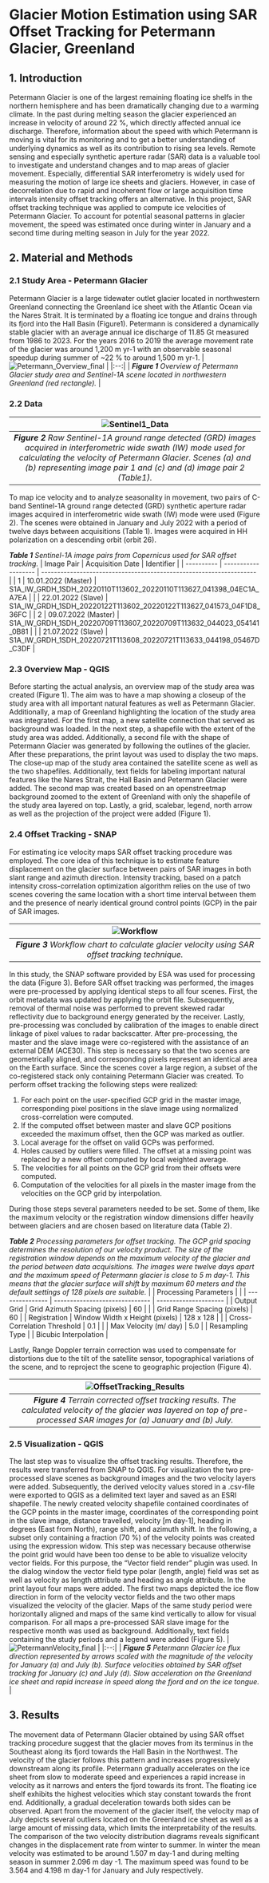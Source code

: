 # Glacier Motion Estimation using SAR Offset Tracking for Petermann Glacier, Greenland

## 1. Introduction
Petermann Glacier is one of the largest remaining floating ice shelfs in the northern hemisphere and has been dramatically changing due to a warming climate. In the past during melting season the glacier experienced an increase in velocity of around 22 %, which directly affected annual ice discharge. Therefore, information about the speed with which Petermann is moving is vital for its monitoring and to get a better understanding of underlying dynamics as well as its contribution to rising sea levels. Remote sensing and especially synthetic aperture radar (SAR) data is a valuable tool to investigate and understand changes and to map areas of glacier movement. Especially, differential SAR interferometry is widely used for measuring the motion of large ice sheets and glaciers. However, in case of decorrelation due to rapid and incoherent flow or large acquisition time intervals intensity offset tracking offers an alternative. In this project, SAR offset tracking technique was applied to compute ice velocities of Petermann Glacier. To account for potential seasonal patterns in glacier movement, the speed was estimated once during winter in January and a second time during melting season in July for the year 2022.

## 2. Material and Methods
### 2.1 Study Area - Petermann Glacier
Petermann Glacier is a large tidewater outlet glacier located in northwestern Greenland connecting the Greenland ice sheet with the Atlantic Ocean via the Nares Strait. It is terminated by a floating ice tongue and drains through its fjord into the Hall Basin (Figure1). Petermann is considered a dynamically stable glacier with an average annual ice discharge of 11.85 Gt measured from 1986 to 2023. For the years 2016 to 2019 the average movement rate of the glacier was around 1,200 m yr-1 with an observable seasonal speedup during summer of ~22 % to around 1,500 m yr-1.
| ![Petermann_Overview_final](https://user-images.githubusercontent.com/116877154/231275942-9294f308-7e52-4c4d-a122-0f2fd2888fd3.png) |
|:--:|
| ***Figure 1** Overview of Petermann Glacier study area and Sentinel-1A scene located in northwestern Greenland (red rectangle).* |

### 2.2 Data
| ![Sentinel1_Data](https://user-images.githubusercontent.com/116877154/231278238-a1871201-bc85-4527-8ac2-f1feda79be1e.png) |
|:--:|
| ***Figure 2** Raw Sentinel-1A ground range detected (GRD) images acquired in interferometric wide swath (IW) mode used for calculating the velocity of Petermann Glacier. Scenes (a) and (b) representing image pair 1 and (c) and (d) image pair 2 (Table1).* |

To map ice velocity and to analyze seasonality in movement, two pairs of C-band Sentinel-1A ground range detected (GRD) synthetic aperture radar images acquired in interferometric wide swath (IW) mode were used (Figure 2). The scenes were obtained in January and July 2022 with a period of twelve days between acquisitions (Table 1). Images were acquired in HH polarization on a descending orbit (orbit 26).

 ***Table 1** Sentinel-1A image pairs from Copernicus used for SAR offset tracking.* 
| Image Pair | Acquisition Date    | Identifier                                                          |
| ---------- | ------------------- | ------------------------------------------------------------------- |
| 1          | 10.01.2022 (Master) | S1A_IW_GRDH_1SDH_20220110T113602_20220110T113627_041398_04EC1A_A7EA |
|            | 22.01.2022 (Slave)  | S1A_IW_GRDH_1SDH_20220122T113602_20220122T113627_041573_04F1D8_36FC |
| 2          | 09.07.2022 (Master) | S1A_IW_GRDH_1SDH_20220709T113607_20220709T113632_044023_054141_0B81 |
|            | 21.07.2022 (Slave)  | S1A_IW_GRDH_1SDH_20220721T113608_20220721T113633_044198_05467D_C3DF |

### 2.3 Overview Map - QGIS
Before starting the actual analysis, an overview map of the study area was created (Figure 1). The aim was to have a map showing a closeup of the study area with all important natural features as well as Petermann Glacier. Additionally, a map of Greenland highlighting the location of the study area was integrated. For the first map, a new satellite connection that served as background was loaded. In the next step, a shapefile with the extent of the study area was added. Additionally, a second file with the shape of Petermann Glacier was generated by following the outlines of the glacier. After these preparations, the print layout was used to display the two maps. The close-up map of the study area contained the satellite scene as well as the two shapefiles. Additionally, text fields for labeling important natural features like the Nares Strait, the Hall Basin and Petermann Glacier were added. The second map was created based on an openstreetmap background zoomed to the extent of Greenland with only the shapefile of the study area layered on top. Lastly, a grid, scalebar, legend, north arrow as well as the projection of the project were added (Figure 1). 

### 2.4 Offset Tracking - SNAP
For estimating ice velocity maps SAR offset tracking procedure was employed. The core idea of this technique is to estimate feature displacement on the glacier surface between pairs of SAR images in both slant range and azimuth direction. Intensity tracking, based on a patch intensity cross-correlation optimization algorithm relies on the use of two scenes covering the same location with a short time interval between them and the presence of nearly identical ground control points (GCP) in the pair of SAR images.

| ![Workflow](https://user-images.githubusercontent.com/116877154/231286473-e488dcad-2d15-4256-9b6a-64a4c4c6725e.png) |
|:--:|
| ***Figure 3** Workflow chart to calculate glacier velocity using SAR offset tracking technique.* |

In this study, the SNAP software provided by ESA was used for processing the data (Figure 3). Before SAR offset tracking was performed, the images were pre-processed by applying identical steps to all four scenes. First, the orbit metadata was updated by applying the orbit file. Subsequently, removal of thermal noise was performed to prevent skewed radar reflectivity due to background energy generated by the receiver. Lastly, pre-processing was concluded by calibration of the images to enable direct linkage of pixel values to radar backscatter. 
After pre-processing, the master and the slave image were co-registered with the assistance of an external DEM (ACE30). This step is necessary so that the two scenes are geometrically aligned, and corresponding pixels represent an identical area on the Earth surface. Since the scenes cover a large region, a subset of the co-registered stack only containing Petermann Glacier was created. To perform offset tracking the following steps were realized:
1. For each point on the user-specified GCP grid in the master image, corresponding pixel positions in the slave image using normalized cross-correlation were computed.
2. If the computed offset between master and slave GCP positions exceeded the maximum offset, then the GCP was marked as outlier.
3. Local average for the offset on valid GCPs was performed.
4. Holes caused by outliers were filled. The offset at a missing point was replaced by a new offset computed by local weighted average.
5. The velocities for all points on the GCP grid from their offsets were computed.
6. Computation of the velocities for all pixels in the master image from the velocities on the GCP grid by interpolation.

During those steps several parameters needed to be set. Some of them, like the maximum velocity or the registration window dimensions differ heavily between glaciers and are chosen based on literature data (Table 2).

***Table 2** Processing parameters for offset tracking. The GCP grid spacing determines the resolution of our velocity product. The size of the registration window depends on the maximum velocity of the glacier and the period between data acquisitions. The images were twelve days apart and the maximum speed of Petermann glacier is close to 5 m day-1. This means that the glacier surface will shift by maximum 60 meters and the default settings of 128 pixels are suitable.* 
|                 | Processing Parameters          |                       |
| --------------- | ------------------------------ | --------------------- |
| Output Grid     | Grid Azimuth Spacing (pixels)  | 60                    |
|                 | Grid Range Spacing (pixels)    | 60                    |
| Registration    | Window Width x Height (pixels) | 128 x 128             |
|                 | Cross-Correlation Threshold    | 0.1                   |
|                 | Max Velocity (m/ day)          | 5.0                   |
| Resampling Type |                                | Bicubic Interpolation |

Lastly, Range Doppler terrain correction was used to compensate for distortions due to the tilt of the satellite sensor, topographical variations of the scene, and to reproject the scene to geographic projection (Figure 4). 

| ![OffsetTracking_Results](https://user-images.githubusercontent.com/116877154/231562055-50ca997b-a0e2-4fa8-8bbb-a8e3df2a7af7.png) |
|:--:|
| ***Figure 4** Terrain corrected offset tracking results. The calculated velocity of the glacier was layered on top of pre-processed SAR images for (a) January and (b) July.* |

### 2.5 Visualization - QGIS
The last step was to visualize the offset tracking results. Therefore, the results were transferred from SNAP to QGIS. For visualization the two pre-processed slave scenes as background images and the two velocity layers were added. Subsequently, the derived velocity values stored in a .csv-file were exported to QGIS as a delimited text layer and saved as an ESRI shapefile. The newly created velocity shapefile contained coordinates of the GCP points in the master image, coordinates of the corresponding point in the slave image, distance travelled, velocity [m day-1], heading in degrees (East from North), range shift, and azimuth shift. In the following, a subset only containing a fraction (70 %) of the velocity points was created using the expression widow. This step was necessary because otherwise the point grid would have been too dense to be able to visualize velocity vector fields. For this purpose, the “Vector field render” plugin was used. In the dialog window the vector field type polar (length, angle) field was set as well as velocity as length attribute and heading as angle attribute. In the print layout four maps were added. The first two maps depicted the ice flow direction in form of the velocity vector fields and the two other maps visualized the velocity of the glacier. Maps of the same study period were horizontally aligned and maps of the same kind vertically to allow for visual comparison. For all maps a pre-processed SAR slave image for the respective month was used as background. Additionally, text fields containing the study periods and a legend were added (Figure 5).
| ![PetermannVelocity_final](https://user-images.githubusercontent.com/116877154/231562647-a53d57a5-2b09-430f-ab44-f8b9c492bd02.png) |
|:--:|
| ***Figure 5** Petermann Glacier ice flux direction represented by arrows scaled with the magnitude of the velocity for January (a) and July (b). Surface velocities obtained by SAR offset tracking for January (c) and July (d). Slow acceleration on the Greenland ice sheet and rapid increase in speed along the fjord and on the ice tongue.* |

## 3. Results
The movement data of Petermann Glacier obtained by using SAR offset tracking procedure suggest that the glacier moves from its terminus in the Southeast along its fjord towards the Hall Basin in the Northwest. The velocity of the glacier follows this pattern and increases progressively downstream along its profile. Petermann gradually accelerates on the ice sheet from slow to moderate speed and experiences a rapid increase in velocity as it narrows and enters the fjord towards its front. The floating ice shelf exhibits the highest velocities which stay constant towards the front end. Additionally, a gradual deceleration towards both sides can be observed. 
Apart from the movement of the glacier itself, the velocity map of July depicts several outliers located on the Greenland ice sheet as well as a large amount of missing data, which limits the interpretability of the results. The comparison of the two velocity distribution diagrams reveals significant changes in the displacement rate from winter to summer. In winter the mean velocity was estimated to be around 1.507 m day-1 and during melting season in summer 2.096 m day -1. The maximum speed was found to be 3.564 and 4.198 m day-1 for January and July respectively.  


